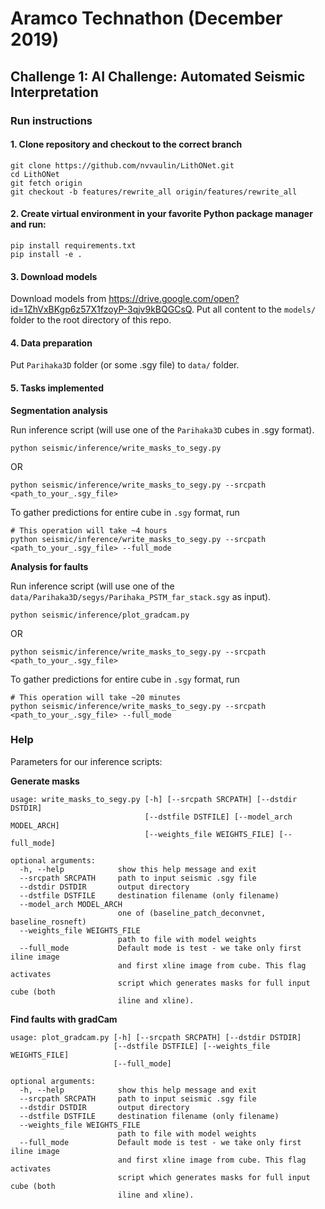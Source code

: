 # Aramco Technathon (December 2019)

## Challenge 1: AI Challenge: Automated Seismic Interpretation

### Run instructions

#### 1. Clone repository and checkout to the correct branch
```
git clone https://github.com/nvvaulin/LithONet.git
cd LithONet
git fetch origin
git checkout -b features/rewrite_all origin/features/rewrite_all
```

#### 2. Create virtual environment in your favorite Python package manager and run:
```
pip install requirements.txt
pip install -e .
```

#### 3. Download models  

Download models from https://drive.google.com/open?id=1ZhVxBKgp6z57X1fzoyP-3qjv9kBQGCsQ. Put all content to the `models/` folder to the root directory of this repo.

#### 4. Data preparation

Put `Parihaka3D` folder (or some .sgy file) to `data/` folder.

#### 5. Tasks implemented

**Segmentation analysis**

Run inference script (will use one of the `Parihaka3D` cubes in .sgy format).
```
python seismic/inference/write_masks_to_segy.py
```
OR
```
python seismic/inference/write_masks_to_segy.py --srcpath <path_to_your_.sgy_file>
```

To gather predictions for entire cube in `.sgy` format, run
```
# This operation will take ~4 hours
python seismic/inference/write_masks_to_segy.py --srcpath <path_to_your_.sgy_file> --full_mode
```

**Analysis for faults**

Run inference script (will use one of the `data/Parihaka3D/segys/Parihaka_PSTM_far_stack.sgy` as input).
```
python seismic/inference/plot_gradcam.py
```
OR
```
python seismic/inference/write_masks_to_segy.py --srcpath <path_to_your_.sgy_file>
```

To gather predictions for entire cube in `.sgy` format, run
```
# This operation will take ~20 minutes
python seismic/inference/write_masks_to_segy.py --srcpath <path_to_your_.sgy_file> --full_mode
```


### Help

Parameters for our inference scripts:

**Generate masks**
```
usage: write_masks_to_segy.py [-h] [--srcpath SRCPATH] [--dstdir DSTDIR]
                              [--dstfile DSTFILE] [--model_arch MODEL_ARCH]
                              [--weights_file WEIGHTS_FILE] [--full_mode]

optional arguments:
  -h, --help            show this help message and exit
  --srcpath SRCPATH     path to input seismic .sgy file
  --dstdir DSTDIR       output directory
  --dstfile DSTFILE     destination filename (only filename)
  --model_arch MODEL_ARCH
                        one of (baseline_patch_deconvnet, baseline_rosneft)
  --weights_file WEIGHTS_FILE
                        path to file with model weights
  --full_mode           Default mode is test - we take only first iline image
                        and first xline image from cube. This flag activates
                        script which generates masks for full input cube (both
                        iline and xline).
```

**Find faults with gradCam**
```
usage: plot_gradcam.py [-h] [--srcpath SRCPATH] [--dstdir DSTDIR]
                       [--dstfile DSTFILE] [--weights_file WEIGHTS_FILE]
                       [--full_mode]

optional arguments:
  -h, --help            show this help message and exit
  --srcpath SRCPATH     path to input seismic .sgy file
  --dstdir DSTDIR       output directory
  --dstfile DSTFILE     destination filename (only filename)
  --weights_file WEIGHTS_FILE
                        path to file with model weights
  --full_mode           Default mode is test - we take only first iline image
                        and first xline image from cube. This flag activates
                        script which generates masks for full input cube (both
                        iline and xline).
```
